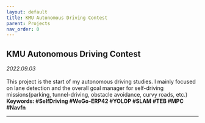 ```yaml
---
layout: default
title: KMU Autonomous Driving Contest
parent: Projects
nav_order: 0
---
```


## KMU Autonomous Driving Contest

_2022.09.03_  
<br>
This project is the start of my autonomous driving studies. I mainly focused on lane detection and the overall goal manager for self-driving missions(parking, tunnel-driving, obstacle avoidance, curvy roads, etc.)  
**Keywords: #SelfDriving #WeGo-ERP42 #YOLOP #SLAM #TEB #MPC #Navfn**

---
